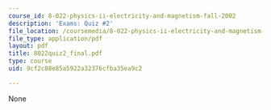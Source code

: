 ```yaml
---
course_id: 8-022-physics-ii-electricity-and-magnetism-fall-2002
description: 'Exams: Quiz #2'
file_location: /coursemedia/8-022-physics-ii-electricity-and-magnetism-fall-2002/9cf2c88e85a5922a32376cfba35ea9c2_8022quiz2_final.pdf
file_type: application/pdf
layout: pdf
title: 8022quiz2_final.pdf
type: course
uid: 9cf2c88e85a5922a32376cfba35ea9c2

---
```

None